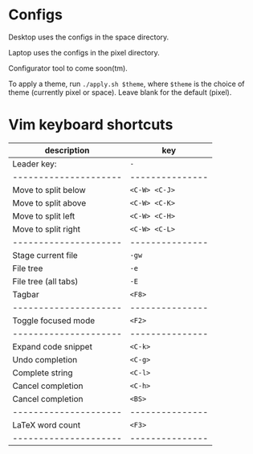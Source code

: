 Configs
=======

Desktop uses the configs in the space directory.

Laptop uses the configs in the pixel directory.

Configurator tool to come soon(tm).

To apply a theme, run `./apply.sh $theme`, where `$theme` is the choice of theme
(currently pixel or space). Leave blank for the default (pixel).

# Vim keyboard shortcuts

| description         | key           |
|---------------------|---------------|
| Leader key:         | `-`           |
|---------------------|---------------|
| Move to split below | `<C-W> <C-J>` |
| Move to split above | `<C-W> <C-K>` |
| Move to split left  | `<C-W> <C-H>` |
| Move to split right | `<C-W> <C-L>` |
|---------------------|---------------|
| Stage current file  | `-gw`         |
| File tree           | `-e`          |
| File tree (all tabs)| `-E`          |
| Tagbar              | `<F8>`        |
|---------------------|---------------|
| Toggle focused mode | `<F2>`        |
|---------------------|---------------|
| Expand code snippet | `<C-k>`       |
| Undo completion     | `<C-g>`       |
| Complete string     | `<C-l>`       |
| Cancel completion   | `<C-h>`       |
| Cancel completion   | `<BS>`        |
|---------------------|---------------|
| LaTeX word count    | `<F3>`        |
|---------------------|---------------|
